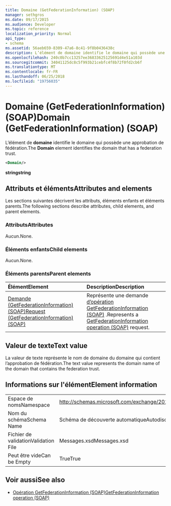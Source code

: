 ```yaml
---
title: Domaine (GetFederationInformation) (SOAP)
manager: sethgros
ms.date: 09/17/2015
ms.audience: Developer
ms.topic: reference
localization_priority: Normal
api_type:
- schema
ms.assetid: 56aeb659-8309-47a6-8c41-9f8b0436438c
description: L’élément de domaine identifie le domaine qui possède une approbation de fédération.
ms.openlocfilehash: 240c0b7cc13257ee36833625125691d4e51a103d
ms.sourcegitcommit: 34041125dc8c5f993b21cebfc4f8b72f0fd2cb6f
ms.translationtype: MT
ms.contentlocale: fr-FR
ms.lasthandoff: 06/25/2018
ms.locfileid: "19756035"
---
```

# <a name="domain-getfederationinformation-soap"></a><span data-ttu-id="d0fe6-103">Domaine (GetFederationInformation) (SOAP)</span><span class="sxs-lookup"><span data-stu-id="d0fe6-103">Domain (GetFederationInformation) (SOAP)</span></span>

<span data-ttu-id="d0fe6-104">L’élément de **domaine** identifie le domaine qui possède une approbation de fédération.</span><span class="sxs-lookup"><span data-stu-id="d0fe6-104">The **Domain** element identifies the domain that has a federation trust.</span></span> 
  
```XML
<Domain/>
```

 <span data-ttu-id="d0fe6-105">**string**</span><span class="sxs-lookup"><span data-stu-id="d0fe6-105">**string**</span></span>
## <a name="attributes-and-elements"></a><span data-ttu-id="d0fe6-106">Attributs et éléments</span><span class="sxs-lookup"><span data-stu-id="d0fe6-106">Attributes and elements</span></span>

<span data-ttu-id="d0fe6-107">Les sections suivantes décrivent les attributs, éléments enfants et éléments parents.</span><span class="sxs-lookup"><span data-stu-id="d0fe6-107">The following sections describe attributes, child elements, and parent elements.</span></span>
  
### <a name="attributes"></a><span data-ttu-id="d0fe6-108">Attributs</span><span class="sxs-lookup"><span data-stu-id="d0fe6-108">Attributes</span></span>

<span data-ttu-id="d0fe6-109">Aucun.</span><span class="sxs-lookup"><span data-stu-id="d0fe6-109">None.</span></span>
  
### <a name="child-elements"></a><span data-ttu-id="d0fe6-110">Éléments enfants</span><span class="sxs-lookup"><span data-stu-id="d0fe6-110">Child elements</span></span>

<span data-ttu-id="d0fe6-111">Aucun.</span><span class="sxs-lookup"><span data-stu-id="d0fe6-111">None.</span></span>
  
### <a name="parent-elements"></a><span data-ttu-id="d0fe6-112">Éléments parents</span><span class="sxs-lookup"><span data-stu-id="d0fe6-112">Parent elements</span></span>

|<span data-ttu-id="d0fe6-113">**Élément**</span><span class="sxs-lookup"><span data-stu-id="d0fe6-113">**Element**</span></span>|<span data-ttu-id="d0fe6-114">**Description**</span><span class="sxs-lookup"><span data-stu-id="d0fe6-114">**Description**</span></span>|
|:-----|:-----|
|[<span data-ttu-id="d0fe6-115">Demande (GetFederationInformation) (SOAP)</span><span class="sxs-lookup"><span data-stu-id="d0fe6-115">Request (GetFederationInformation) (SOAP)</span></span>](request-getfederationinformationsoap.md) <br/> |<span data-ttu-id="d0fe6-116">Représente une demande [d’opération GetFederationInformation (SOAP)](getfederationinformation-operation-soap.md) .</span><span class="sxs-lookup"><span data-stu-id="d0fe6-116">Represents a [GetFederationInformation operation (SOAP)](getfederationinformation-operation-soap.md) request.</span></span>  <br/> |
   
## <a name="text-value"></a><span data-ttu-id="d0fe6-117">Valeur de texte</span><span class="sxs-lookup"><span data-stu-id="d0fe6-117">Text value</span></span>

<span data-ttu-id="d0fe6-118">La valeur de texte représente le nom de domaine du domaine qui contient l’approbation de fédération.</span><span class="sxs-lookup"><span data-stu-id="d0fe6-118">The text value represents the domain name of the domain that contains the federation trust.</span></span>
  
## <a name="element-information"></a><span data-ttu-id="d0fe6-119">Informations sur l'élément</span><span class="sxs-lookup"><span data-stu-id="d0fe6-119">Element information</span></span>

|||
|:-----|:-----|
|<span data-ttu-id="d0fe6-120">Espace de noms</span><span class="sxs-lookup"><span data-stu-id="d0fe6-120">Namespace</span></span>  <br/> |http://schemas.microsoft.com/exchange/2010/Autodiscover  <br/> |
|<span data-ttu-id="d0fe6-121">Nom du schéma</span><span class="sxs-lookup"><span data-stu-id="d0fe6-121">Schema Name</span></span>  <br/> |<span data-ttu-id="d0fe6-122">Schéma de découverte automatique</span><span class="sxs-lookup"><span data-stu-id="d0fe6-122">Autodiscover schema</span></span>  <br/> |
|<span data-ttu-id="d0fe6-123">Fichier de validation</span><span class="sxs-lookup"><span data-stu-id="d0fe6-123">Validation File</span></span>  <br/> |<span data-ttu-id="d0fe6-124">Messages.xsd</span><span class="sxs-lookup"><span data-stu-id="d0fe6-124">Messages.xsd</span></span>  <br/> |
|<span data-ttu-id="d0fe6-125">Peut être vide</span><span class="sxs-lookup"><span data-stu-id="d0fe6-125">Can be Empty</span></span>  <br/> |<span data-ttu-id="d0fe6-126">True</span><span class="sxs-lookup"><span data-stu-id="d0fe6-126">True</span></span>  <br/> |
   
## <a name="see-also"></a><span data-ttu-id="d0fe6-127">Voir aussi</span><span class="sxs-lookup"><span data-stu-id="d0fe6-127">See also</span></span>

- [<span data-ttu-id="d0fe6-128">Opération GetFederationInformation (SOAP)</span><span class="sxs-lookup"><span data-stu-id="d0fe6-128">GetFederationInformation operation (SOAP)</span></span>](getfederationinformation-operation-soap.md)

